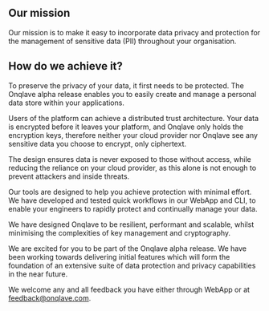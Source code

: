 ## Our mission

Our mission is to make it easy to incorporate data privacy and protection for the management of sensitive data (PII) throughout your organisation.


## How do we achieve it?

To preserve the privacy of your data, it first needs to be protected. The Onqlave alpha release enables you to easily create and manage a personal data store within your applications. 

Users of the platform can achieve a distributed trust architecture. Your data is encrypted before it leaves your platform, and Onqlave only holds the encryption keys, therefore neither your cloud provider nor Onqlave see any sensitive data you choose to encrypt, only ciphertext. 

The design ensures data is never exposed to those without access, while reducing the reliance on your cloud provider, as this alone is not enough to prevent attackers and inside threats.

Our tools are designed to help you achieve protection with minimal effort. We have developed  and tested quick workflows in our WebApp and CLI, to enable your engineers to rapidly protect and continually manage your data.

We have designed Onqlave to be resilient, performant and scalable, whilst minimising the complexities of key management and cryptography. 

We are excited for you to be part of the Onqlave alpha release. We have been working towards delivering initial features which will form the foundation of an extensive suite of data protection and privacy capabilities in the near future. 

We welcome any and all feedback you have either through WebApp or at <feedback@onqlave.com>. 